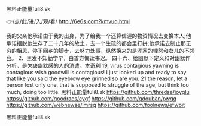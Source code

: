 
黑料正能量fuli8.sk




👉/点/此/进/入/观/看/ http://6e6s.com?kmvuq.html




我的父亲他承诺由于我的出身，为了给我一个还算优渥的物资情况去变换本人;他承诺摆脱他生存了二十几年的故土，去一个生疏的都会里打拼;他承诺去制止那无穷的相思，停下回乡的脚步，去努力处事，纵然换来的是浑家的埋怨和女儿的不领会。
	2、黑发不知勤学早，白首方悔读书迟。
	四十六、给幽默下定义和对幽默作分析，是欠缺幽默感的人的消遣。本奇利
19, virus contagious yawning is contagious wish goodwill is contagious! I just looked up and ready to say that like you said the eyebrow eye grinned so are you.
21 the reason, let a person lost only one, that is supposed to struggle of the age, but think too much, doing too little.
黑料正能量fuli8.sk https://github.com/thredse/ioyglu
https://github.com/goodraes/cygf
https://github.com/qdouban/pwgq
https://github.com/webnewse/lmrsg
https://github.com/foolnews/efwbit





黑料正能量fuli8.sk
